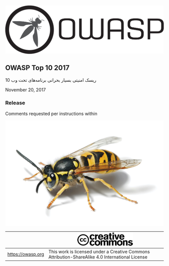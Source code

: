 ![OWASP LOGO](images/OWASP_logo.png)

## OWASP Top 10 2017

 10 ریسک امنیتی بسیار بحرانی برنامه‌های تحت وب

November 20, 2017

### Release

Comments requested per instructions within

![WASP Logo URL TBA](images/front-wasp.png)

|  | ![Creative Commons License Logo](images/front-cc.png) |
| -- | -- |
| https://owasp.org | This work is licensed under a Creative Commons Attribution-ShareAlike 4.0 International License |





